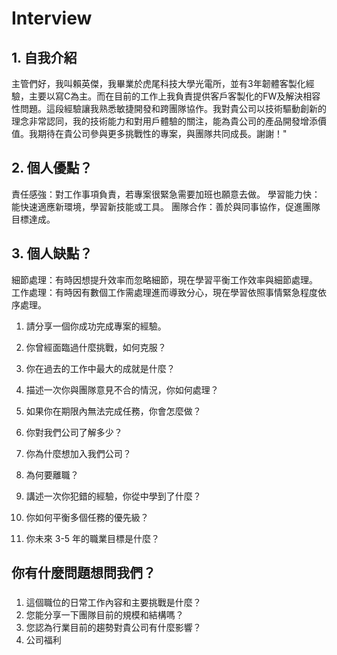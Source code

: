 # Interview

## 1. 自我介紹

主管們好，我叫賴英傑，我畢業於虎尾科技大學光電所，並有3年韌體客製化經驗，主要以寫C為主。而在目前的工作上我負責提供客戶客製化的FW及解決相容性問題。這段經驗讓我熟悉敏捷開發和跨團隊協作。我對貴公司以技術驅動創新的理念非常認同，我的技術能力和對用戶體驗的關注，能為貴公司的產品開發增添價值。我期待在貴公司參與更多挑戰性的專案，與團隊共同成長。謝謝！"

## 2. 個人優點？

責任感強：對工作事項負責，若專案很緊急需要加班也願意去做。
學習能力快：能快速適應新環境，學習新技能或工具。
團隊合作：善於與同事協作，促進團隊目標達成。

## 3. 個人缺點？

細節處理：有時因想提升效率而忽略細節，現在學習平衡工作效率與細節處理。
工作處理：有時因有數個工作需處理進而導致分心，現在學習依照事情緊急程度依序處理。


1. 請分享一個你成功完成專案的經驗。

2. 你曾經面臨過什麼挑戰，如何克服？

3. 你在過去的工作中最大的成就是什麼？

4. 描述一次你與團隊意見不合的情況，你如何處理？

5. 如果你在期限內無法完成任務，你會怎麼做？

6.  你對我們公司了解多少？

7.  你為什麼想加入我們公司？

8.  為何要離職？

9.  講述一次你犯錯的經驗，你從中學到了什麼？

10. 你如何平衡多個任務的優先級？

11. 你未來 3-5 年的職業目標是什麼？

## 你有什麼問題想問我們？

### 
1. 這個職位的日常工作內容和主要挑戰是什麼？
2. 您能分享一下團隊目前的規模和結構嗎？
3. 您認為行業目前的趨勢對貴公司有什麼影響？
4. 公司福利

